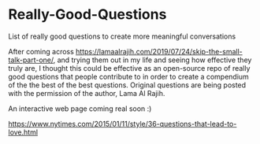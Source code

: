 # Really-Good-Questions
List of really good questions to create more meaningful conversations


After coming across https://lamaalrajih.com/2019/07/24/skip-the-small-talk-part-one/, and trying them out in my life and seeing how effective they truly are, I thought this could be effective as an open-source repo of really good questions that people contribute to in order to create a compendium of the the best of the best questions. Original questions are being posted with the permission of the author, Lama Al Rajih. 

An interactive web page coming real soon :)

https://www.nytimes.com/2015/01/11/style/36-questions-that-lead-to-love.html
